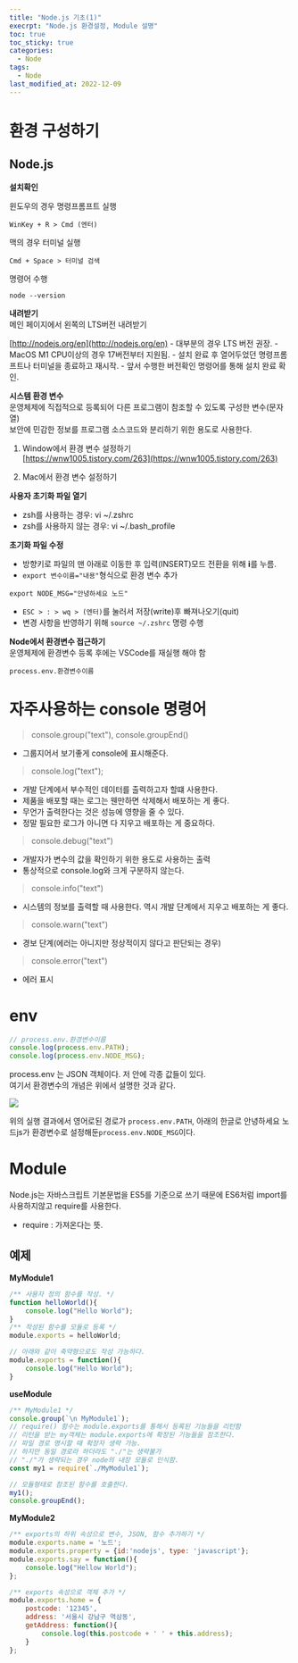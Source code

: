 ```yaml
---
title: "Node.js 기초(1)"
execrpt: "Node.js 환경설정, Module 설명"
toc: true
toc_sticky: true
categories:
  - Node
tags:
  - Node
last_modified_at: 2022-12-09
---
```


# 환경 구성하기

## Node.js
**설치확인**  

윈도우의 경우 명령프롬프트 실행
```
WinKey + R > Cmd (엔터)
```
맥의 경우 터미널 실행
```
Cmd + Space > 터미널 검색
```
명령어 수행
```
node --version
```

**내려받기**  
메인 페이지에서 왼쪽의 LTS버전 내려받기   

[http://nodejs.org/en](http://nodejs.org/en)
    - 대부분의 경우 LTS 버전 권장.
    - MacOS M1 CPU이상의 경우 17버전부터 지원됨.
    - 설치 완료 후 열어두었던 명령프롬프트나 터미널을 종료하고 재시작.
    - 앞서 수행한 버전확인 명령어를 통해 설치 완료 확인.

**시스템 환경 변수**  
운영체제에 직접적으로 등록되어 다른 프로그램이 참조할 수 있도록 구성한 변수(문자열)  
보안에 민감한 정보를 프로그램 소스코드와 분리하기 위한 용도로 사용한다.  

1) Window에서 환경 변수 설정하기  
[https://wnw1005.tistory.com/263](https://wnw1005.tistory.com/263)  
    
2) Mac에서 환경 변수 설정하기

**사용자 초기화 파일 열기**  
   - zsh를 사용하는 경우: vi ~/.zshrc
   - zsh를 사용하지 않는 경우: vi ~/.bash_profile

**초기화 파일 수정**  
- 방향키로 파일의 맨 아래로 이동한 후 입력(INSERT)모드 전환을 위해 **i**를 누름.
- `export 변수이름="내용"`형식으로 환경 변수 추가

```
export NODE_MSG="안녕하세요 노드"
```
- `ESC > : > wq > (엔터)`를 눌러서 저장(write)후 빠져나오기(quit)
- 변경 사항을 반영하기 위해 `source ~/.zshrc` 명령 수행

**Node에서 환경변수 접근하기**  
운영체제에 환경변수 등록 후에는 VSCode를 재실행 해야 함
```
process.env.환경변수이름
```

# 자주사용하는 console 명령어

>console.group("text"), console.groupEnd()
- 그룹지어서 보기좋게 console에 표시해준다.

>console.log("text");
- 개발 단계에서 부수적인 데이터를 출력하고자 할떄 사용한다.
- 제품을 배포할 때는 로그는 웬만하면 삭제해서 배포하는 게 좋다.
- 무언가 출력한다는 것은 성능에 영향을 줄 수 있다.
- 정말 필요한 로그가 아니면 다 지우고 배포하는 게 중요하다.

>console.debug("text")
- 개발자가 변수의 값을 확인하기 위한 용도로 사용하는 출력
- 통상적으로 console.log와 크게 구분하지 않는다.

>console.info("text")
- 시스템의 정보를 출력할 때 사용한다. 역시 개발 단계에서 지우고 배포하는 게 좋다.

>console.warn("text")
- 경보 단계(에러는 아니지만 정상적이지 않다고 판단되는 경우)

>console.error("text")
- 에러 표시

# env

```js
// process.env.환경변수이름
console.log(process.env.PATH);
console.log(process.env.NODE_MSG);
```
process.env 는 JSON 객체이다. 저 안에 각종 값들이 있다.  
여기서 환경변수의 개념은 위에서 설명한 것과 같다.

![](https://user-images.githubusercontent.com/105098581/206665055-900eb489-b3ea-4eff-ba7c-37c3833c1338.png)

위의 실행 결과에서 영어로된 경로가 `process.env.PATH`, 아래의 한글로 안녕하세요 노드js가 환경변수로 설정해둔`process.env.NODE_MSG`이다.  

# Module

Node.js는 자바스크립트 기본문법을 ES5를 기준으로 쓰기 때문에 ES6처럼 import를 사용하지않고 require를 사용한다.
- require : 가져온다는 뜻.

## 예제

**MyModule1**
```js
/** 사용자 정의 함수를 작성. */
function helloWorld(){
    console.log("Hello World");
}
/** 작성된 함수를 모듈로 등록 */
module.exports = helloWorld;

// 아래와 같이 축약형으로도 작성 가능하다.
module.exports = function(){
    console.log("Hello World");
}
```

**useModule**
```js
/** MyModule1 */
console.group(`\n MyModule1`);
// require() 함수는 module.exports를 통해서 등록된 기능들을 리턴함
// 리턴을 받는 my객체는 module.exports에 확장된 기능들을 참조한다.
// 파일 경로 명시할 때 확장자 생략 가능.
// 하지만 동일 경로라 하더라도 "./"는 생략불가
// "./"가 생략되는 경우 node의 내장 모듈로 인식함.
const my1 = require(`./MyModule1`);

// 모듈형태로 참조된 함수를 호출한다.
my1();
console.groupEnd();
```

**MyModule2**
```js
/** exports의 하위 속성으로 변수, JSON, 함수 추가하기 */
module.exports.name = '노드';
module.exports.property = {id:'nodejs', type: 'javascript'};
module.exports.say = function(){
    console.log("Hellow World");
};

/** exports 속성으로 객체 추가 */
module.exports.home = {
    postcode: '12345',
    address: '서울시 강남구 역삼동',
    getAddress: function(){
        console.log(this.postcode + ' ' + this.address);
    }
};
```





 


